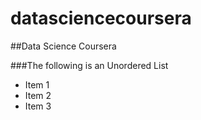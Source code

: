 datasciencecoursera
===================

##Data Science Coursera

###The following is an Unordered List

* Item 1
* Item 2
* Item 3
